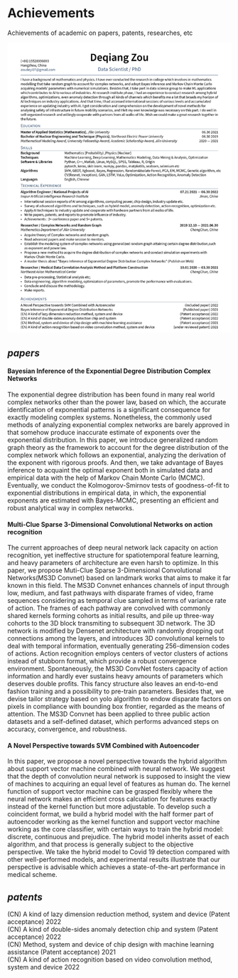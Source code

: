 # Achievements 
Achievements of academic on papers, patents, researches, etc 

![Curriculum Vitae](./data/data_science_tech_resume_Lund.jpg)




## *papers*

#### Bayesian Inference of the Exponential Degree Distribution Complex Networks 
The exponential degree distribution has been found in many real world complex networks other than the power law, based on which, the accurate identification of exponential patterns is a significant consequence for exactly modeling complex systems. Nonetheless, the commonly used methods of analyzing exponential complex networks are barely approved in that somehow produce inaccurate estimate of exponents over the exponential distribution. In this paper, we introduce generalized random graph theory as the framework to account for the degree distribution of the complex network which follows an exponential, analyzing the derivation of the exponent with rigorous proofs. And then, we take advantage of Bayes inference to acquaint the optimal exponent both in simulated data and empirical data with the help of Markov Chain Monte Carlo (MCMC). Eventually, we conduct the Kolmogorov-Smirnov tests of goodness-of-fit to exponential distributions in empirical data, in which, the exponential exponents are estimated with Bayes-MCMC, presenting an efficient and robust analytical way in complex networks.


#### Multi-Clue Sparse 3-Dimensional Convolutional Networks on action recognition
The current approaches of deep neural network lack capacity on action recognition, yet ineffective structure for spatiotemporal feature learning, and heavy parameters of architecture are even harsh to optimize. In this paper, we propose Muti-Clue Sparse 3-Dimensional Convolutional Networks(MS3D Convnet) based on landmark works that aims to make it far known in this field. The MS3D Convnet enhances channels of input through low, medium, and fast pathways with disparate frames of video, frame sequences considering as temporal clue sampled in terms of variance rate of action. The frames of each pathway are convolved with commonly shared kernels forming cohorts as initial results, and pile up three-way cohorts to the 3D block transmiting to subsequent 3D network. The 3D network is modified by Densenet architecture with randomly dropping out connections among the layers, and introduces 3D convolutional kernels to deal with temporal information, eventually generating 256-dimension codes of actions. Action recognition employs centers of vector clusters of actions instead of stubborn format, which provide a robust convergence environment. Spontaneously, the MS3D ConvNet fosters capacity of action information and hardly ever sustains heavy amounts of parameters which deserves double profits. This fancy structure also leaves an end-to-end fashion training and a possibility to pre-train parameters. Besides that, we devise tailor strategy based on yolo algorithm to endow disparate factors on pixels in compliance with bounding box frontier, regarded as the means of attention. The MS3D Convnet has been applied to three public action datasets and a self-defined dataset, which performs advanced steps on accuracy, convergence, and robustness.



#### A Novel Perspective towards SVM Combined with Autoencoder 
In this paper, we propose a novel perspective towards the hybrid algorithm about support vector machine combined with neural network. We suggest that the depth of convolution neural network is supposed to insight the view of machines to acquiring an equal level of features as human do. The kernel function of support vector machine can be grasped flexibly where the neural network makes an efficient cross calculation for features exactly instead of the kernel function but more adjustable. To develop such a coincident format, we build a hybrid model with the half former part of autoencoder working as the kernel function and support vector machine working as the core classifier, with certain ways to train the hybrid model: discrete, continuous and prejudice. The hybrid model inherits asset of each algorithm, and that process is generally subject to the objective perspective. We take the hybrid model to Covid 19 detection compared with other well-performed models, and experimental results illustrate that our perspective is advisable which achieves a state-of-the-art performance in medical scheme.


## *patents*

(CN) A kind of lazy dimension reduction method, system and device (Patent acceptance)  2022  
(CN) A kind of double-sides anomaly detection chip and system (Patent acceptance) 2022  
(CN) Method, system and device of chip design with machine learning assistance (Patent acceptance) 2021  
(CN) A kind of action recognition based on video convolution method, system and device 2022   



